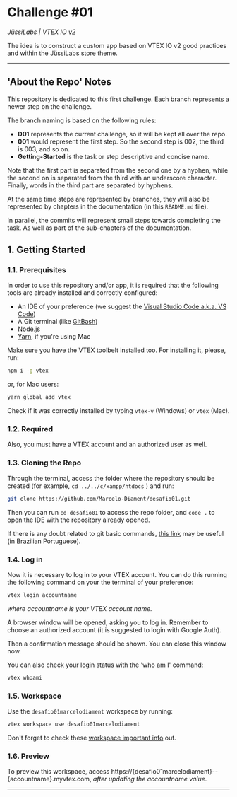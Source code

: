 # Challenge #01

_JüssiLabs | VTEX IO v2_

The idea is to construct a custom app based on VTEX IO v2 good practices and within the JüssiLabs store theme.
___
  
## 'About the Repo' Notes

This repository is dedicated to this first challenge. Each branch represents a newer step on the challenge.

The branch naming is based on the following rules:

- **D01** represents the current challenge, so it will be kept all over the repo.
- **001** would represent the first step. So the second step is 002, the third is 003, and so on.
- **Getting-Started** is the task or step descriptive and concise name.

Note that the first part is separated from the second one by a hyphen, while the second on is separated from the third with an underscore character. Finally, words in the third part are separated by hyphens.

At the same time steps are represented by branches, they will also be represented by chapters in the documentation (in this `README.md` file).

In parallel, the commits will represent small steps towards completing the task. As well as part of the sub-chapters of the documentation.


## 1. Getting Started

### 1.1. Prerequisites

In order to use this repository and/or app, it is required that the following tools are already installed and correctly configured:

* An IDE of your preference (we suggest the [Visual Studio Code a.k.a. VS Code](https://code.visualstudio.com/download))
* A Git terminal (like [GitBash](https://git-scm.com/downloads))
* [Node.js](https://nodejs.org/en/download/)
* [Yarn](https://classic.yarnpkg.com/en/docs/install/#mac-stable), if you're using Mac

Make sure you have the VTEX toolbelt installed too. For installing it, please, run:

``` sh
npm i -g vtex
```

or, for Mac users:

``` sh
yarn global add vtex
```

Check if it was correctly installed by typing `vtex-v` (Windows) or `vtex` (Mac).

### 1.2. Required

Also, you must have a VTEX account and an authorized user as well.

### 1.3. Cloning the Repo

Through the terminal, access the folder where the repository should be created (for example, `cd ../../c/xampp/htdocs` ) and run:

``` sh
git clone https://github.com/Marcelo-Diament/desafio01.git
```

Then you can run `cd desafio01` to access the repo folder, and `code .` to open the IDE with the repository already opened.

If there is any doubt related to git basic commands, [this link](https://www.thewebdev.com.br/git.php) may be useful (in Brazilian Portuguese).

### 1.4. Log in

Now it is necessary to log in to your VTEX account. You can do this running the following command on your the terminal of your preference:

``` sh
vtex login accountname
```

_where accountname is your VTEX account name._

A browser window will be opened, asking you to log in. Remember to choose an authorized account (it is suggested to login with Google Auth).

Then a confirmation message should be shown. You can close this window now.

You can also check your login status with the 'who am I' command:

``` sh
vtex whoami
```

### 1.5. Workspace

Use the `desafio01marcelodiament` workspace by running:

``` sh
vtex workspace use desafio01marcelodiament
```

Don't forget to check these [workspace important info](https://vtex.io/docs/concepts/workspace/) out.

### 1.6. Preview

To preview this workspace, access https://{desafio01marcelodiament}--{accountname}.myvtex.com, *after updating the accountname value*.

___
